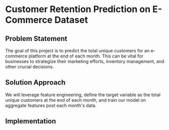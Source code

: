 # Customer Retention Prediction on E-Commerce Dataset

## Problem Statement
The goal of this project is to predict the total unique customers for an e-commerce platform at the end of each month. This can be vital for businesses to strategize their marketing efforts, inventory management, and other crucial decisions.

## Solution Approach
We will leverage feature engineering, define the target variable as the total unique customers at the end of each month, and train our model on aggregate features post each month's data.

## Implementation
